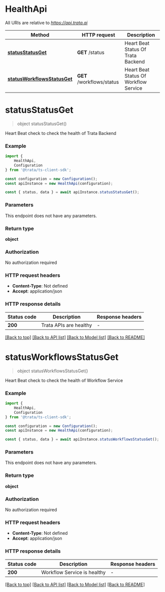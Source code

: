 # HealthApi

All URIs are relative to *https://api.trata.ai*

|Method | HTTP request | Description|
|------------- | ------------- | -------------|
|[**statusStatusGet**](#statusstatusget) | **GET** /status | Heart Beat Status Of Trata Backend|
|[**statusWorkflowsStatusGet**](#statusworkflowsstatusget) | **GET** /workflows/status | Heart Beat Status Of Workflow Service|

# **statusStatusGet**
> object statusStatusGet()

Heart Beat check to check the health of Trata Backend

### Example

```typescript
import {
    HealthApi,
    Configuration
} from '@trata/ts-client-sdk';

const configuration = new Configuration();
const apiInstance = new HealthApi(configuration);

const { status, data } = await apiInstance.statusStatusGet();
```

### Parameters
This endpoint does not have any parameters.


### Return type

**object**

### Authorization

No authorization required

### HTTP request headers

 - **Content-Type**: Not defined
 - **Accept**: application/json


### HTTP response details
| Status code | Description | Response headers |
|-------------|-------------|------------------|
|**200** | Trata APIs are healthy |  -  |

[[Back to top]](#) [[Back to API list]](../README.md#documentation-for-api-endpoints) [[Back to Model list]](../README.md#documentation-for-models) [[Back to README]](../README.md)

# **statusWorkflowsStatusGet**
> object statusWorkflowsStatusGet()

Heart Beat check to check the health of Workflow Service

### Example

```typescript
import {
    HealthApi,
    Configuration
} from '@trata/ts-client-sdk';

const configuration = new Configuration();
const apiInstance = new HealthApi(configuration);

const { status, data } = await apiInstance.statusWorkflowsStatusGet();
```

### Parameters
This endpoint does not have any parameters.


### Return type

**object**

### Authorization

No authorization required

### HTTP request headers

 - **Content-Type**: Not defined
 - **Accept**: application/json


### HTTP response details
| Status code | Description | Response headers |
|-------------|-------------|------------------|
|**200** | Workflow Service is healthy |  -  |

[[Back to top]](#) [[Back to API list]](../README.md#documentation-for-api-endpoints) [[Back to Model list]](../README.md#documentation-for-models) [[Back to README]](../README.md)

